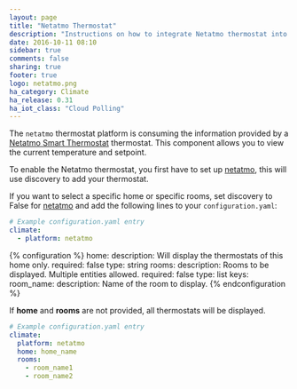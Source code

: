 ```yaml
---
layout: page
title: "Netatmo Thermostat"
description: "Instructions on how to integrate Netatmo thermostat into Home Assistant."
date: 2016-10-11 08:10
sidebar: true
comments: false
sharing: true
footer: true
logo: netatmo.png
ha_category: Climate
ha_release: 0.31
ha_iot_class: "Cloud Polling"
---
```



The `netatmo` thermostat platform is consuming the information provided by a [Netatmo Smart Thermostat](https://www.netatmo.com/product/energy/thermostat) thermostat. This component allows you to view the current temperature and setpoint.

To enable the Netatmo thermostat, you first have to set up [netatmo](/components/netatmo/), this will use discovery to add your thermostat.

If you want to select a specific home or specific rooms, set discovery to False for [netatmo](/components/netatmo/) and add the following lines to your `configuration.yaml`:

```yaml
# Example configuration.yaml entry
climate:
  - platform: netatmo
```

{% configuration %}
home:
  description: Will display the thermostats of this home only.
  required: false
  type: string
rooms:
  description: Rooms to be displayed. Multiple entities allowed.
  required: false
  type: list
  keys:
    room_name:
      description: Name of the room to display.
{% endconfiguration %}

If **home** and **rooms** are not provided, all thermostats will be displayed.

```yaml
# Example configuration.yaml entry
climate:
  platform: netatmo
  home: home_name
  rooms:
    - room_name1
    - room_name2
```
